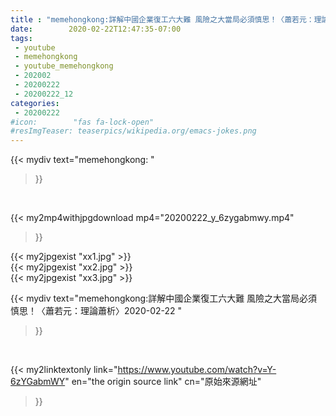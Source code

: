```yaml
---
title : "memehongkong:詳解中國企業復工六大難 風險之大當局必須慎思！〈蕭若元：理論蕭析〉2020-02-22 "
date:        2020-02-22T12:47:35-07:00
tags:
 - youtube
 - memehongkong
 - youtube_memehongkong
 - 202002
 - 20200222
 - 20200222_12
categories:
 - 20200222
#icon:        "fas fa-lock-open"
#resImgTeaser: teaserpics/wikipedia.org/emacs-jokes.png
---
```


{{< mydiv text="memehongkong: "
>}}
<br>


{{< my2mp4withjpgdownload mp4="20200222_y_6zygabmwy.mp4"
>}}

{{< my2jpgexist "xx1.jpg" >}}<br>
{{< my2jpgexist "xx2.jpg" >}}<br>
{{< my2jpgexist "xx3.jpg" >}}<br>



{{< mydiv text="memehongkong:詳解中國企業復工六大難 風險之大當局必須慎思！〈蕭若元：理論蕭析〉2020-02-22 "
>}}
<br>

{{< my2linktextonly link="https://www.youtube.com/watch?v=Y-6zYGabmWY"
en="the origin source link" cn="原始來源網址"
>}}


<br>

